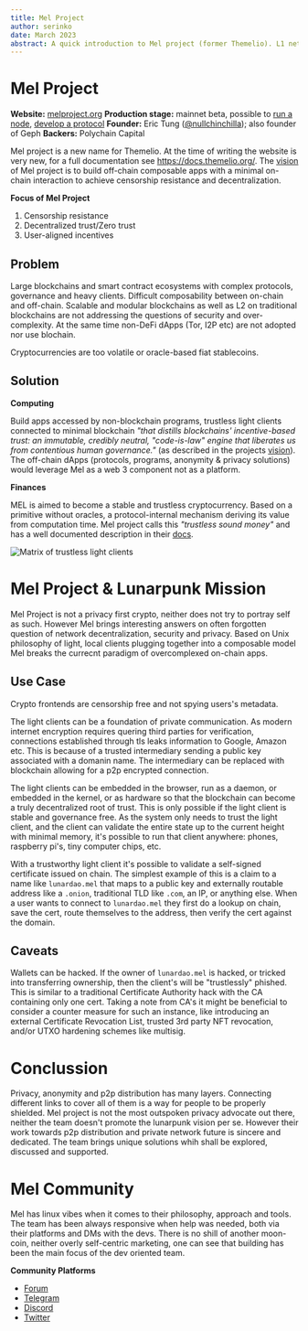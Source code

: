 ```yaml
---
title: Mel Project
author: serinko
date: March 2023
abstract: A quick introduction to Mel project (former Themelio). L1 network with focus on off-chain composability of decentralized light-weight apps without relying on web2/3 or the smart contract model. 
---
```


# Mel Project

**Website:** [melproject.org](https://melproject.org/en/)
**Production stage:** mainnet beta, possible to [run a node](https://docs.melproject.org/developer-guides/run-a-full-node), [develop a protocol](https://docs.melproject.org/developer-guides/gibbername)
**Founder:** Eric Tung ([@nullchinchilla](https://nullchinchilla.me)); also founder of Geph
**Backers:** Polychain Capital

Mel project is a new name for Themelio. At the time of writing the website is very new, for a full documentation see https://docs.themelio.org/. The [vision](https://melproject.org/en/#vision) of Mel project is to build off-chain composable apps with a minimal on-chain interaction to achieve censorship resistance and decentralization. 

**Focus of Mel Project**

1. Censorship resistance
2. Decentralized trust/Zero trust
3. User-aligned incentives

## Problem

Large blockchains and smart contract ecosystems with complex protocols, governance and heavy clients. Difficult composability between on-chain and off-chain. Scalable and modular blockchains as well as L2 on traditional blockchains are not addressing the questions of security and over-complexity. At the same time non-DeFi dApps (Tor, I2P etc) are not adopted nor use blochain.

Cryptocurrencies are too volatile or oracle-based fiat stablecoins.

## Solution

**Computing**

Build apps accessed by non-blockchain programs, trustless light clients connected to minimal blockchain *"that distills blockchains' incentive-based trust: an immutable, credibly neutral, "code-is-law" engine that liberates us from contentious human governance."* (as described in the projects [vision](https://melproject.org/en/#vision)). The off-chain dApps (protocols, programs, anonymity & privacy solutions) would leverage Mel as a web 3 component not as a platform.

**Finances**

MEL is aimed to become a stable and trustless cryptocurrency. Based on a primitive without oracles, a protocol-internal mechanism deriving its value from computation time. Mel project calls this *"trustless sound money"* and has a well documented description in their [docs](https://docs.melproject.org/concepts/melmint).

![Matrix of trustless light clients](https://lh4.googleusercontent.com/nFaHg6RtvtYZ1KY056l_SPLlzLVwpRsR8rXJ2-eCL8EdQf2oRO50ikgBEuit83N5aXWiln7UfTvjvVBxAo4Xx1aLKU2vJvXNC4FTf_9dwJjrBXtJ_brvgFP_vRhXWKUi-tty52nS1tneyXty8MCDn_3kXA=s2048)

# Mel Project & Lunarpunk Mission

Mel Project is not a privacy first crypto, neither does not try to portray self as such. However Mel brings interesting answers on often forgotten question of network decentralization, security and privacy. Based on Unix philosophy of light, local clients plugging together into a composable model Mel breaks the currecnt paradigm of overcomplexed on-chain apps. 

## Use Case

Crypto frontends are censorship free and not spying users's metadata.  

The light clients can be a foundation of private communication. As modern internet encryption requires quering third parties for verification, connections established through tls leaks information to Google, Amazon etc. This is because of a trusted intermediary sending a public key associated with a domanin name. The intermediary can be replaced with blockchain allowing for a p2p encrypted connection.  

The light clients can be embedded in the browser, run as a daemon, or embedded in the kernel, or as hardware so that the blockchain can become a truly decentralized root of trust. This is only possible if the light client is stable and governance free. As the system only needs to trust the light client, and the client can validate the entire state up to the current height with minimal memory, it's possible to run that client anywhere: phones, raspberry pi's, tiny computer chips, etc.

With a trustworthy light client it's possible to validate a self-signed certificate issued on chain. The simplest example of this is a claim to a name like `lunardao.mel` that maps to a public key and externally routable address like a `.onion`, traditional TLD like `.com`, an IP, or anything else. When a user wants to connect to `lunardao.mel` they first do a lookup on chain, save the cert, route themselves to the address, then verify the cert against the domain. 

## Caveats

Wallets can be hacked. If the owner of `lunardao.mel` is hacked, or tricked into transferring ownership, then the client's will be "trustlessly" phished. This is similar to a traditional Certificate Authority hack with the CA containing only one cert. Taking a note from CA's it might be beneficial to consider a counter measure for such an instance, like introducing an external Certificate Revocation List, trusted 3rd party NFT revocation, and/or UTXO hardening schemes like multisig.

# Conclussion

Privacy, anonymity and p2p distribution has many layers. Connecting different links to cover all of them is a way for people to be properly shielded. Mel project is not the most outspoken privacy advocate out there, neither the team doesn't promote the lunarpunk vision per se. However their work towards p2p distribution and private network future is sincere and dedicated. The team brings unique solutions whih shall be explored, discussed and supported. 


# Mel Community

Mel has linux vibes when it comes to their philosophy, approach and tools. The team has been always responsive when help was needed, both via their platforms and DMs with the devs. There is no shill of another moon-coin, neither overly self-centric marketing, one can see that building has been the main focus of the dev oriented team. 

**Community Platforms**

* [Forum](https://forum.melproject.org/)
* [Telegram](https://t.me/mel_project)
* [Discord](https://discord.gg/qfg35paESn)
* [Twitter](https://twitter.com/melproject_org)

